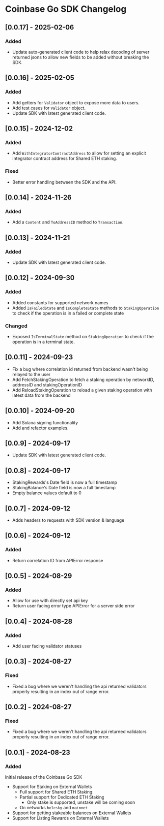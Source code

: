 # Coinbase Go SDK Changelog

## [0.0.17] - 2025-02-06

### Added

- Update auto-generated client code to help relax decoding of server returned jsons to allow new fields to be added without breaking the SDK.

## [0.0.16] - 2025-02-05

### Added

- Add getters for `Validator` object to expose more data to users.
- Add test cases for `Validator` object.
- Update SDK with latest generated client code.

## [0.0.15] - 2024-12-02

### Added

- Add `WithIntegratorContractAddress` to allow for setting an explicit integrator contract address for Shared ETH staking.

### Fixed

- Better error handling between the SDK and the API.

## [0.0.14] - 2024-11-26

### Added

- Add a `Content` and `ToAddressID` method to `Transaction`.

## [0.0.13] - 2024-11-21

### Added

- Update SDK with latest generated client code. 

## [0.0.12] - 2024-09-30

### Added

- Added constants for supported network names
- Added `IsFailedState` and `IsCompleteState` methods to `StakingOperation` to check if the operation is in a failed or complete state

### Changed

- Exposed `IsTerminalState` method on `StakingOperation` to check if the operation is in a terminal state.

## [0.0.11] - 2024-09-23

- Fix a bug where correlation id returned from backend wasn't being relayed to the user
- Add FetchStakingOperation to fetch a staking operation by networkID, addressID and stakingOperationID
- Add ReloadStakingOperation to reload a given staking operation with latest data from the backend

## [0.0.10] - 2024-09-20

- Add Solana signing functionality
- Add and refactor examples.

## [0.0.9] - 2024-09-17

- Update SDK with latest generated client code.

## [0.0.8] - 2024-09-17

- StakingRewards's Date field is now a full timestamp
- StakingBalance's Date field is now a full timestamp
- Empty balance values default to 0

## [0.0.7] - 2024-09-12

- Adds headers to requests with SDK version & language

## [0.0.6] - 2024-09-12

### Added

- Return correlation ID from APIError response

## [0.0.5] - 2024-08-29

### Added

- Allow for use with directly set api key
- Return user facing error type APIError for a server side error

## [0.0.4] - 2024-08-28

### Added

- Add user facing validator statuses

## [0.0.3] - 2024-08-27

### Fixed

- Fixed a bug where we weren't handling the api returned validators properly resulting in an index out of range error.

## [0.0.2] - 2024-08-27

### Fixed

- Fixed a bug where we weren't handling the api returned validators properly resulting in an index out of range error.

## [0.0.1] - 2024-08-23

### Added

Initial release of the Coinbase Go SDK

- Support for Staking on External Wallets
  - Full support for Shared ETH Staking
  - Partial support for Dedicated ETH Staking
    - Only stake is supported, unstake will be coming soon
  - On networks `holesky` and `mainnet`
- Support for getting stakeable balances on External Wallets
- Support for Listing Rewards on External Wallets

